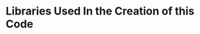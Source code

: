# Libraries Used In the Creation of this Code

[](https://github.com/RoboticsBrno/ServoESP32 "Using Arduino's servo.h library on the ESP32")

[](https://github.com/espressif/arduino-esp32 "Using Arduino IDE and arduino.h for programming the ESP32")
